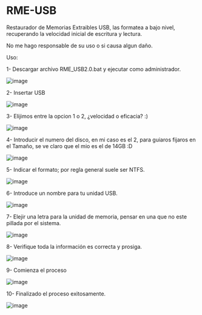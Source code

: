 # RME-USB
Restaurador de Memorias Extraibles USB, las formatea a bajo nivel, recuperando la velocidad inicial de escritura y lectura.

No me hago responsable de su uso o si causa algun daño.


Uso:


1- Descargar archivo RME_USB2.0.bat y ejecutar como administrador.

![image](https://github.com/user-attachments/assets/f9fd604e-3dbe-47a0-8de7-333420f013a8)



2- Insertar USB

![image](https://github.com/user-attachments/assets/ae5a988c-3e76-49bb-9944-2e945cdf5730)



3- Elijimos entre la opcion 1 o 2, ¿velocidad o eficacia? :)

![image](https://github.com/user-attachments/assets/49683c84-ebfe-4aa2-8a25-5a435160097b)



4- Introducir el numero del disco, en mi caso es el 2, para guiaros fijaros en el Tamaño, se ve claro que el mio es el de 14GB :D

![image](https://github.com/user-attachments/assets/916beb62-4bc0-48a2-bd13-efd43ad4f429)



5- Indicar el formato; por regla general suele ser NTFS. 

![image](https://github.com/user-attachments/assets/7397c0e2-0172-41eb-9cf8-02564a60d919)



6- Introduce un nombre para tu unidad USB.

![image](https://github.com/user-attachments/assets/bf13bade-34a8-4e17-96d9-91fab1647833)



7- Elejir una letra para la unidad de memoria, pensar en una que no este pillada por el sistema.

![image](https://github.com/user-attachments/assets/12988afe-08d1-48fc-9de5-4abb8f6eab93)



8- Verifique toda la información es correcta y prosiga.

![image](https://github.com/user-attachments/assets/d687f2e0-94fc-4530-bc88-e967a588797c)



9- Comienza el proceso

![image](https://github.com/user-attachments/assets/10857b1d-a8dc-4dce-837e-4340613af839)



10- Finalizado el proceso exitosamente. 

![image](https://github.com/user-attachments/assets/e865e857-a9e9-4256-b038-061461644c8e)
